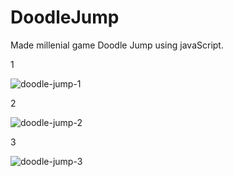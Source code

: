 # DoodleJump
Made millenial game Doodle Jump using javaScript.


1

![doodle-jump-1](https://user-images.githubusercontent.com/61384878/125667698-b138803e-4680-45ba-b4a7-17f3e440a4ec.png)


2

![doodle-jump-2](https://user-images.githubusercontent.com/61384878/125667727-f9475d3b-1fd1-44b7-b715-4bb5910874f7.png)


3

![doodle-jump-3](https://user-images.githubusercontent.com/61384878/125667747-4b36a27e-32b1-4efa-98c3-7dd2bde40e26.png)
